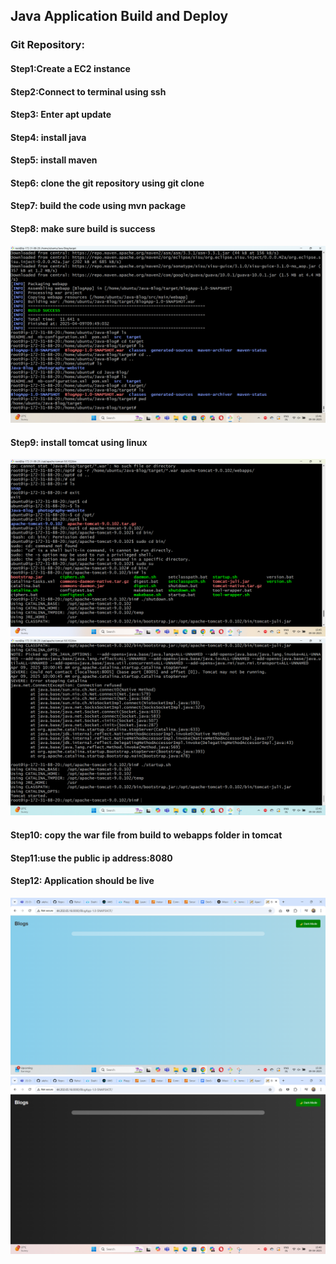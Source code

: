 ## Java Application Build and Deploy

### Git Repository:

#### Step1:Create a EC2 instance
#### Step2:Connect to terminal using ssh
#### Step3: Enter apt update
#### Step4: install java 
#### Step5: install maven
#### Step6: clone the git repository using git clone
#### Step7: build the code using mvn package
#### Step8: make sure build is success
![](javaimages/input1.png)
#### Step9: install tomcat using linux
![](javaimages/input0.png)
![](javaimages/input2.png)
#### Step10: copy the war file from build to webapps folder in tomcat
#### Step11:use the public ip address:8080

#### Step12: Application should be live
![](javaimages/output1.png)
![](javaimages/output2.png)